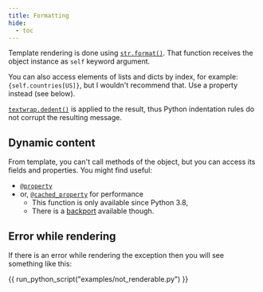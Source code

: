 ```yaml
---
title: Formatting
hide:
  - toc
---
```


Template rendering is done using [`str.format()`](https://docs.python.org/3/library/string.html#formatspec). That function receives the object instance as `self` keyword argument.

You can also access elements of lists and dicts by index, for example: `{self.countries[US]}`, but I wouldn't recommend that. Use a property instead (see below).

[`textwrap.dedent()`](https://docs.python.org/3/library/textwrap.html#textwrap.dedent) is applied to the result, thus Python indentation rules do not corrupt the resulting message.

## Dynamic content

From template, you can't call methods of the object, but you can access its fields and properties. You might find useful:
 
* [`@property`](https://docs.python.org/3/library/functions.html#property)
* or, [`@cached_property`](https://docs.python.org/3/library/functools.html#functools.cached_property) for performance
    * This function is only available since Python 3.8,
    * There is a [backport](https://pypi.org/project/cached-property) available though.

## Error while rendering

If there is an error while rendering the exception then you will see something like this:

{{ run_python_script("examples/not_renderable.py") }}
